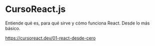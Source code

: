 # CursoReact.js
Entiende qué es, para qué sirve y cómo funciona React. Desde lo más básico.


https://cursoreact.dev/01-react-desde-cero
